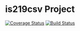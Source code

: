 # is219csv Project

[![Coverage Status](https://coveralls.io/repos/github/ryandnieves/is219csv/badge.svg)](https://coveralls.io/github/ryandnieves/is219csv)
[![Build Status](https://travis-ci.com/ryandnieves/is219csv.svg?branch=master)](https://travis-ci.com/ryandnieves/is219csv)

